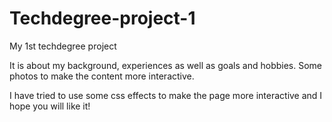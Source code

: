 # Techdegree-project-1
My 1st techdegree project

It is about my background, experiences as well as goals and hobbies.
Some photos to make the content more interactive.

I have tried to use some css effects to make the page more interactive and I hope you will like it!
